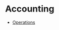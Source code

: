 # Accounting

- [Operations](https://docs.erp.net/tech/modules/financials/accounting/operations/index.html)

  

